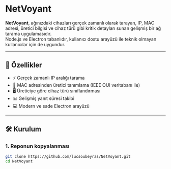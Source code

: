 # NetVoyant

**NetVoyant**, ağınızdaki cihazları gerçek zamanlı olarak tarayan, IP, MAC adresi, üretici bilgisi ve cihaz türü gibi kritik detayları sunan gelişmiş bir ağ tarama uygulamasıdır.  
Node.js ve Electron tabanlıdır, kullanıcı dostu arayüzü ile teknik olmayan kullanıcılar için de uygundur.

---

## 🚀 Özellikler

- ⚡ Gerçek zamanlı IP aralığı tarama
- 🧠 MAC adresinden üretici tanımlama (IEEE OUI veritabanı ile)
- 🖥️ Üreticiye göre cihaz türü sınıflandırması
- 📊 Gelişmiş yanıt süresi takibi
- 💻 Modern ve sade Electron arayüzü

---

## 🛠️ Kurulum

### 1. Reponun kopyalanması

```bash
git clone https://github.com/lucsoubeyras/NetVoyant.git
cd NetVoyant
